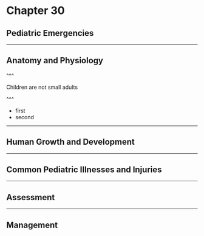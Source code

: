 # Chapter 30
## Pediatric Emergencies

---

## Anatomy and Physiology

^^^

Children are not small adults

^^^

- first
- second

---

## Human Growth and Development

---

## Common Pediatric Illnesses and Injuries

---

## Assessment

---

## Management